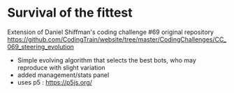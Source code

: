 # Survival of the fittest
Extension of Daniel Shiffman's coding challenge #69
original repository https://github.com/CodingTrain/website/tree/master/CodingChallenges/CC_069_steering_evolution

- Simple evolving algorithm that selects the best bots, who may reproduce with slight variation
- added management/stats panel
- uses p5 : https://p5js.org/

